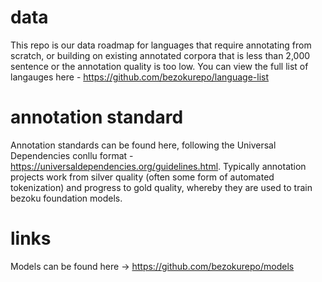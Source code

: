 # data
This repo is our data roadmap for languages that require annotating from scratch, or building on existing annotated corpora that is less than 2,000 sentence or the annotation quality is too low. You can view the full list of langauges here - https://github.com/bezokurepo/language-list
# annotation standard
Annotation standards can be found here, following the Universal Dependencies conllu format - https://universaldependencies.org/guidelines.html. Typically annotation projects work from silver quality (often some form of automated tokenization) and progress to gold quality, whereby they are used to train bezoku foundation models. 
# links
Models can be found here -> https://github.com/bezokurepo/models
